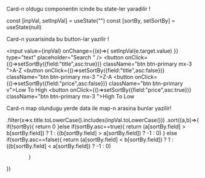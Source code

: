 Card-n oldugu componentin icinde bu state-ler yaradilir !

const [inpVal, setInpVal] = useState("")
const [sortBy, setSortBy] = useState(null)



Card-n yuxarisinda bu button-lar yazilir !

<input value={inpVal}  onChange={(e)=>{
  setInpVal(e.target.value)
}} type="text" placeholder="Search " />
<button onClick={()=>setSortBy({field:"title",asc:true})} className="btn btn-primary mx-3  ">A-Z</button>
<button onClick={()=>setSortBy({field:"title",asc:false})} className="btn btn-primary mx-3 ">Z-A</button>
<button onClick={()=>setSortBy({field:"price",asc:false})} className="btn btn-primary v">Low To High</button>
<button onClick={()=>setSortBy({field:"price",asc:true})} className="btn btn-primary mx-3 ">High To Low</button>



Card-n map olundugu yerde data ile map-n arasina bunlar yazilir!

.filter(x=>x.title.toLowerCase().includes(inpVal.toLowerCase()))
            .sort((a,b)=>{
              if(!sortBy){
                  return 0
              }else if(sortBy.asc==true){
                  return (a[sortBy.field] > b[sortBy.field]) ? 1 : ((b[sortBy.field] > a[sortBy.field]) ? -1 : 0)
              }
              else if(sortBy.asc==false){
                return (a[sortBy.field] < b[sortBy.field]) ? 1 : ((b[sortBy.field] < a[sortBy.field]) ? -1 : 0)

            }
})
            